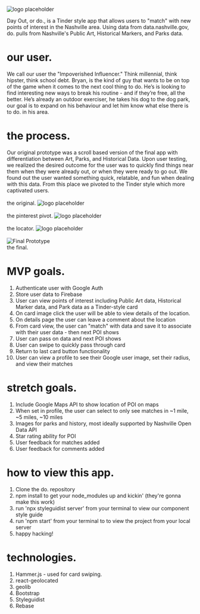 
![logo placeholder](ReadmeFiles/doLogo.png "Logo placeholder")

Day Out, or do., is a Tinder style app that allows users to "match" with new points of interest in the Nashville area. Using data from data.nashville.gov, do. pulls from Nashville's Public Art, Historical Markers, and Parks data. 

# our user.

We call our user the "Impoverished Influencer." Think millennial, think hipster, think school debt. Bryan, is the kind of guy that wants to be on top of the game when it comes to the next cool thing to do. He’s is looking to find interesting new ways to break his routine - and if they’re free, all the better. He’s already an outdoor exerciser, he takes his dog to the dog park, our goal is to expand on his behaviour and let him know what else there is to do. in  his area. 

# the process.
Our original prototype was a scroll based version of the final app with differentiation between Art, Parks, and Historical Data. Upon user testing, we realized the desired outcome for the user was to quickly find things near them when they were already out, or when they were ready to go out. We found out the user wanted something quick, relatable, and fun when dealing with this data.  From this place we pivoted to the Tinder style which more captivated users. 
<br />
<br />
the original. 
![logo placeholder](ReadmeFiles/1.png "Logo placeholder")
<br />
<br />
the pinterest pivot. 
![logo placeholder](ReadmeFiles/2.png "Logo placeholder")
<br />
<br />
the locator. 
![logo placeholder](ReadmeFiles/1.png "Logo placeholder")
<br />
<br />
![Final Prototype](ReadmeFiles/do.gif)
<br />
the final.

# MVP goals.
1. Authenticate user with Google Auth
1. Store user data to Firebase
1. User can view points of interest including Public Art data, Historical Marker data, and Park data as a Tinder-style card
1. On card image click the user will be able to view details of the location.
1. On details page the user can leave a comment about the location
1. From card view, the user can "match" with data and save it to associate with their user data - then next POI shows
1. User can pass on data and next POI shows
1. User can swipe to quickly pass through card
1. Return to last card button functionality
1. User can view a profile to see their Google user image, set their radius, and view their matches

# stretch goals.
1. Include Google Maps API to show location of POI on maps
1. When set in profile, the user can select to only see matches in ~1 mile, ~5 miles, ~10 miles
1. Images for parks and history, most ideally supported by Nashville Open Data API
1. Star rating ability for POI
1. User feedback for matches added 
1. User feedback for comments added


# how to view this app.
1. Clone the do. repository
1. npm install to get your node_modules up and kickin' (they're gonna make this work)
1. run 'npx styleguidist server' from your terminal to view our component style guide 
1. run 'npm start' from your terminal to to view the project from your local server
1. happy hacking! 


# technologies.
1. Hammer.js - used for card swiping.
1. react-geolocated 
1. geolib
1. Bootstrap
1. Styleguidist
1. Rebase